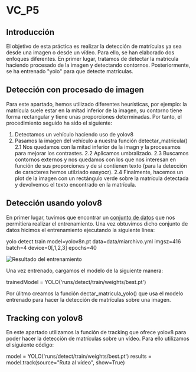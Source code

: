 # VC_P5

## Introducción 

El objetivo de esta práctica es realizar la detección de matrículas ya sea desde una imagen o desde un vídeo. Para ello, se han elaborado dos enfoques diferentes. En primer lugar, tratamos de detectar la matrícula haciendo procesado de la imagen y detectando contornos. Posteriormente, se ha entrenado "yolo" para que detecte matrículas.

## Detección con procesado de imagen

Para este apartado, hemos utilizado diferentes heurísticas, por ejemplo: la matrícula suele estar en la mitad inferior de la imagen, su contorno tiene forma rectangular y tiene unas proporciones determinadas. Por tanto, el procedimiento seguido ha sido el siguiente:

1. Detectamos un vehículo haciendo uso de yolov8
2. Pasamos la imagen del vehículo a nuestra función detectar_matricula()
    2.1 Nos quedamos con la mitad inferior de la imagn y la procesamos para mejorar los contrastes.
    2.2 Aplicamos umbralizado.
    2.3 Buscamos contornos externos y nos quedamos con los que nos interesan en función de sus proporciones y de si contienen texto (para la detección de caracteres hemos utilziado easyocr).
    2.4 Finalmente, hacemos un plot de la imagen con un rectángulo verde sobre la matrícula detectada y devolvemos el texto encontrado en la matrícula.


## Detección usando yolov8

En primer lugar, tuvimos que encontrar un [conjunto de datos](https://github.com/ivanom2002/VC_P5/edit/main/dataset) que nos permitiera realizar el entrenamiento. Una vez obtuvimos dicho conjunto de datos hicimos el entrenamiento ejecutando la siguiente línea:

yolo detect train model=yolov8n.pt data=data/miarchivo.yml imgsz=416 batch=4 device=0[,1,2,3] epochs=40

![Resultado del entrenamiento](https://github.com/ivanom2002/VC_P5/edit/main/entrenamiento.jpg)

Una vez entrenado, cargamos el modelo de la siguiente manera:

trainedModel = YOLO('runs/detect/train/weights/best.pt')

Por úlitmo creamos la función dectar_matricula_yolo() que usa el modelo entrenado para hacer la detección de matrículas sobre una imagen.

## Tracking con yolov8

En este apartado utilizamos la función de tracking que ofrece yolov8 para poder hacer la detección de matrículas sobre un vídeo. Para ello utilizamos el siguiente código:

model = YOLO('runs/detect/train/weights/best.pt')
results = model.track(source="Ruta al vídeo", show=True)

